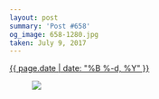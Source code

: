 ```yaml
---
layout: post
summary: 'Post #658'
og_image: 658-1280.jpg
taken: July 9, 2017
---
```


<div class="post">
 <time>
  <a href="/658">
   {{ page.date | date: "%B %-d, %Y" }}
  </a>
 </time>
 <a href="/658">
  <figure data-taken="7/9/2017">
   <img sizes="(min-width: 700px) 50vw, calc(100vw - 2rem)" src="{{ site.assets_url }}/658-640.jpg" srcset="{{ site.assets_url }}/658-320.jpg 320w, {{ site.assets_url }}/658-640.jpg 640w, {{ site.assets_url }}/658-960.jpg 960w, {{ site.assets_url }}/658-1280.jpg 1280w"/>
  </figure>
 </a>
</div>
